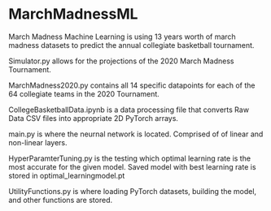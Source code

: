 # MarchMadnessML
March Madness Machine Learning is using 13 years worth of march madness datasets to predict the annual collegiate basketball tournament.

Simulator.py allows for the projections of the 2020 March Madness Tournament.

MarchMadness2020.py contains all 14 specific datapoints for each of the 64 collegiate teams in the 2020 Tournament.

CollegeBasketballData.ipynb is a data processing file that converts Raw Data CSV files into appropriate 2D PyTorch arrays.

main.py is where the neurnal network is located. Comprised of of linear and non-linear layers.

HyperParamterTuning.py is the testing which optimal learning rate is the most accurate for the given model. Saved model with best learning rate is stored in optimal_learningmodel.pt

UtilityFunctions.py is where loading PyTorch datasets, building the model, and other functions are stored.

